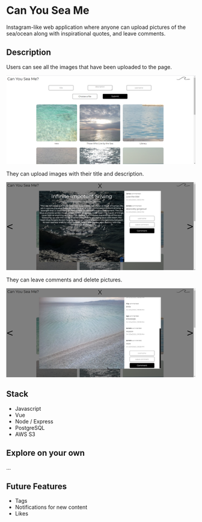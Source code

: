 # Can You Sea Me

Instagram-like web application where anyone can upload pictures of the sea/ocean along with inspirational quotes, and leave comments.

## Description

Users can see all the images that have been uploaded to the page.

![images](./public/imageboard/img1.PNG)

They can upload images with their title and description.

![description](./public/imageboard/img3.PNG)

They can leave comments and delete pictures.

![comment](./public/imageboard/img4.PNG)

## Stack

-   Javascript
-   Vue
-   Node / Express
-   PostgreSQL
-   AWS S3

## Explore on your own

...

## Future Features

-   Tags
-   Notifications for new content
-   Likes
